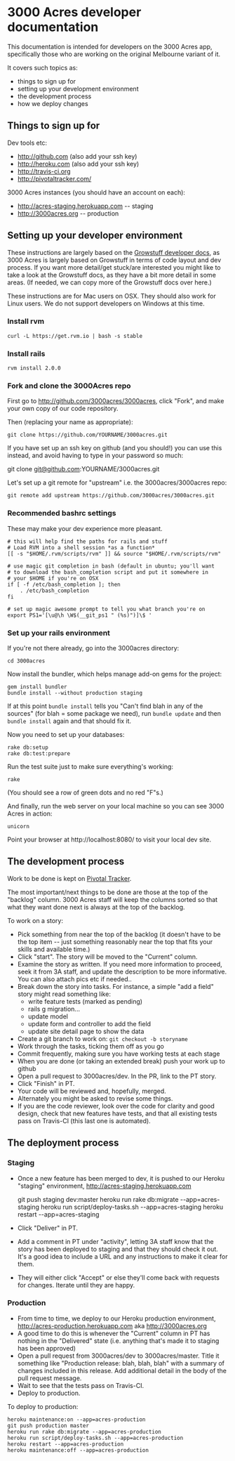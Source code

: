 3000 Acres developer documentation
==================================

This documentation is intended for developers on the 3000 Acres app,
specifically those who are working on the original Melbourne variant of
it.

It covers such topics as:

* things to sign up for
* setting up your development environment
* the development process
* how we deploy changes

## Things to sign up for

Dev tools etc:

* http://github.com (also add your ssh key)
* http://heroku.com (also add your ssh key)
* http://travis-ci.org
* http://pivotaltracker.com/

3000 Acres instances (you should have an account on each):

* http://acres-staging.herokuapp.com -- staging
* http://3000acres.org -- production

## Setting up your developer environment

These instructions are largely based on the [Growstuff developer
docs](http://wiki.growstuff.org/index.php/Development/Getting_Started),
as 3000 Acres is largely based on Growstuff in terms of code layout and
dev process.  If you want more detail/get stuck/are interested you might
like to take a look at the Growstuff docs, as they have a bit more
detail in some areas.  (If needed, we can copy more of the Growstuff
docs over here.)

These instructions are for Mac users on OSX.  They should also work for
Linux users.  We do not support developers on Windows at this time.

### Install rvm

    curl -L https://get.rvm.io | bash -s stable

### Install rails

    rvm install 2.0.0

### Fork and clone the 3000Acres repo

First go to http://github.com/3000acres/3000acres, click "Fork", and make your
own copy of our code repository.

Then (replacing your name as appropriate):

    git clone https://github.com/YOURNAME/3000acres.git

If you have set up an ssh key on github (and you should!) you can use this instead, and avoid having to type in your password so much:

   git clone git@github.com:YOURNAME/3000acres.git

Let's set up a git remote for "upstream" i.e. the 3000acres/3000acres
repo:

    git remote add upstream https://github.com/3000acres/3000acres.git

### Recommended bashrc settings

These may make your dev experience more pleasant.

    # this will help find the paths for rails and stuff
    # Load RVM into a shell session *as a function*
    [[ -s "$HOME/.rvm/scripts/rvm" ]] && source "$HOME/.rvm/scripts/rvm"

    # use magic git completion in bash (default in ubuntu; you'll want
    # to download the bash_completion script and put it somewhere in
    # your $HOME if you're on OSX
    if [ -f /etc/bash_completion ]; then
        . /etc/bash_completion
    fi

    # set up magic awesome prompt to tell you what branch you're on
    export PS1='[\u@\h \W$(__git_ps1 " (%s)")]\$ '


### Set up your rails environment

If you're not there already, go into the 3000acres directory:

    cd 3000acres

Now install the bundler, which helps manage add-on gems for the project:

    gem install bundler
    bundle install --without production staging

If at this point `bundle install` tells you "Can't find blah in any of the
sources" (for blah = some package we need), run `bundle update` and then
`bundle install` again and that should fix it.

Now you need to set up your databases:

    rake db:setup
    rake db:test:prepare

Run the test suite just to make sure everything's working:

    rake

(You should see a row of green dots and no red "F"s.)

And finally, run the web server on your local machine so you can see 3000 Acres in action:

    unicorn

Point your browser at http://localhost:8080/ to visit your local dev site. 

## The development process

Work to be done is kept on [Pivotal
Tracker](https://www.pivotaltracker.com/s/projects/938508).

The most important/next things to be done are those at the top of the
"backlog" column.  3000 Acres staff will keep the columns sorted so that
what they want done next is always at the top of the backlog.

To work on a story:

* Pick something from near the top of the backlog (it doesn't have to be
  the top item -- just something reasonably near the top that fits
  your skills and available time.)
* Click "start".  The story will be moved to the "Current" column.
* Examine the story as written.  If you need more information to
  proceed, seek it from 3A staff, and update the description to be more
  informative.  You can also attach pics etc if needed..
* Break down the story into tasks.  For instance, a simple "add a field"
  story might read something like:
  * write feature tests (marked as pending)
  * rails g migration...
  * update model
  * update form and controller to add the field
  * update site detail page to show the data
* Create a git branch to work on: `git checkout -b storyname`
* Work through the tasks, ticking them off as you go
* Commit frequently, making sure you have working tests at each stage
* When you are done (or taking an extended break) push your work up to
  github
* Open a pull request to 3000acres/dev.  In the PR, link to the PT
  story.
* Click "Finish" in PT.
* Your code will be reviewed and, hopefully, merged.
* Alternately you might be asked to revise some things.
* If you are the code reviewer, look over the code for clarity and good
  design, check that new features have tests, and that all existing
  tests pass on Travis-CI (this last one is automated).

## The deployment process

### Staging

* Once a new feature has been merged to dev, it is pushed to our Heroku
  "staging" environment, http://acres-staging.herokuapp.com

    git push staging dev:master
    heroku run rake db:migrate --app=acres-staging
    heroku run script/deploy-tasks.sh --app=acres-staging
    heroku restart --app=acres-staging

* Click "Deliver" in PT.
* Add a comment in PT under "activity", letting 3A staff know that the
  story has been deployed to staging and that they should check it out.
  It's a good idea to include a URL and any instructions to make it
  clear for them.
* They will either click "Accept" or else they'll come back with
  requests for changes.  Iterate until they are happy.

### Production

* From time to time, we deploy to our Heroku production environment,
  http://acres-production.herokuapp.com aka http://3000acres.org
* A good time to do this is whenever the "Current" column in PT has
  nothing in the "Delivered" state (i.e. anything that's made it to
  staging has been approved)
* Open a pull request from 3000acres/dev to 3000acres/master.  Title it
  something like "Production release: blah, blah, blah" with a summary
  of changes included in this release.  Add additional detail in the
  body of the pull request message.
* Wait to see that the tests pass on Travis-CI.
* Deploy to production.

To deploy to production:

    heroku maintenance:on --app=acres-production
    git push production master
    heroku run rake db:migrate --app=acres-production
    heroku run script/deploy-tasks.sh --app=acres-production
    heroku restart --app=acres-production
    heroku maintenance:off --app=acres-production
    


